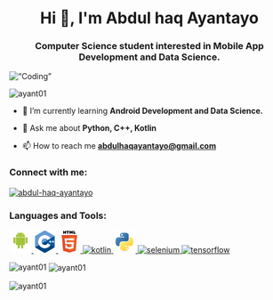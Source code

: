 <h1 align="center">Hi 👋, I'm Abdul haq Ayantayo</h1>
<h3 align="center">Computer Science student interested in Mobile App Development and Data Science.</h3>
<img align=“right” alt=“Coding” width=“400” src= “https://giphy.com/gifs/pudgypenguins-data-code-coding-2IudUHdI075HL02Pkk”>
<p align="left"> <img src="https://komarev.com/ghpvc/?username=ayant01&label=Profile%20views&color=0e75b6&style=flat" alt="ayant01" /> </p>

- 🌱 I’m currently learning **Android Development and Data Science.**

- 💬 Ask me about **Python, C++, Kotlin**

- 📫 How to reach me **abdulhaqayantayo@gmail.com**

<h3 align="left">Connect with me:</h3>
<p align="left">
<a href="https://linkedin.com/in/abdul-haq-ayantayo" target="blank"><img align="center" src="https://raw.githubusercontent.com/rahuldkjain/github-profile-readme-generator/master/src/images/icons/Social/linked-in-alt.svg" alt="abdul-haq-ayantayo" height="30" width="40" /></a>
</p>

<h3 align="left">Languages and Tools:</h3>
<p align="left"> <a href="https://developer.android.com" target="_blank" rel="noreferrer"> <img src="https://raw.githubusercontent.com/devicons/devicon/master/icons/android/android-original-wordmark.svg" alt="android" width="40" height="40"/> </a> <a href="https://www.w3schools.com/cpp/" target="_blank" rel="noreferrer"> <img src="https://raw.githubusercontent.com/devicons/devicon/master/icons/cplusplus/cplusplus-original.svg" alt="cplusplus" width="40" height="40"/> </a> <a href="https://www.w3.org/html/" target="_blank" rel="noreferrer"> <img src="https://raw.githubusercontent.com/devicons/devicon/master/icons/html5/html5-original-wordmark.svg" alt="html5" width="40" height="40"/> </a> <a href="https://kotlinlang.org" target="_blank" rel="noreferrer"> <img src="https://www.vectorlogo.zone/logos/kotlinlang/kotlinlang-icon.svg" alt="kotlin" width="40" height="40"/> </a> <a href="https://www.python.org" target="_blank" rel="noreferrer"> <img src="https://raw.githubusercontent.com/devicons/devicon/master/icons/python/python-original.svg" alt="python" width="40" height="40"/> </a> <a href="https://www.selenium.dev" target="_blank" rel="noreferrer"> <img src="https://raw.githubusercontent.com/detain/svg-logos/780f25886640cef088af994181646db2f6b1a3f8/svg/selenium-logo.svg" alt="selenium" width="40" height="40"/> </a> <a href="https://www.tensorflow.org" target="_blank" rel="noreferrer"> <img src="https://www.vectorlogo.zone/logos/tensorflow/tensorflow-icon.svg" alt="tensorflow" width="40" height="40"/> </a> </p>

<p><img align="left" src="https://github-readme-stats.vercel.app/api/top-langs?username=ayant01&show_icons=true&locale=en&layout=compact" alt="ayant01" /></p>

<p>&nbsp;<img align="center" src="https://github-readme-stats.vercel.app/api?username=ayant01&show_icons=true&locale=en" alt="ayant01" /></p>

<p><img align="center" src="https://github-readme-streak-stats.herokuapp.com/?user=ayant01&" alt="ayant01" /></p>
